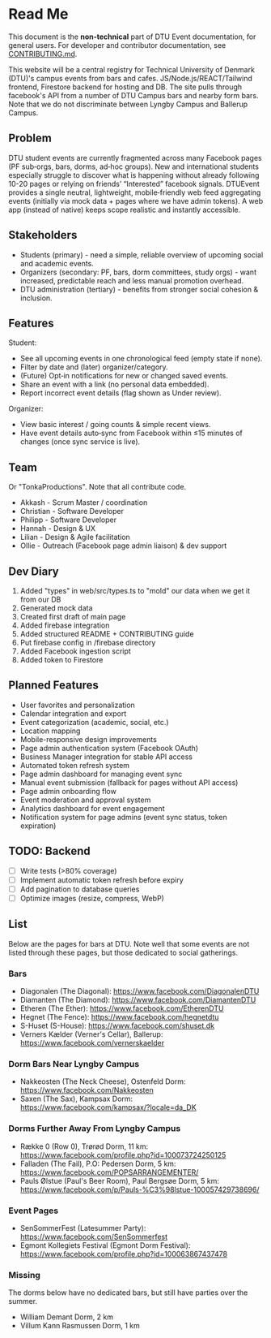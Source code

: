 # Read Me

This document is the **non-technical** part of DTU Event documentation, for general users. For developer and contributor documentation, see [CONTRIBUTING.md](./CONTRIBUTING.md).

This website will be a central registry for Technical University of Denmark (DTU)'s campus events from bars and cafes. JS/Node.js/REACT/Tailwind frontend, Firestore backend for hosting and DB. The site pulls through facebook's API from a number of DTU Campus bars and nearby form bars. Note that we do not discriminate between Lyngby Campus and Ballerup Campus.

## Problem

DTU student events are currently fragmented across many Facebook pages (PF sub‑orgs, bars, dorms, ad‑hoc groups). New and international students especially struggle to discover what is happening without already following 10-20 pages or relying on friends’ “Interested” facebook signals. DTUEvent provides a single neutral, lightweight, mobile‑friendly web feed aggregating events (initially via mock data + pages where we have admin tokens). A web app (instead of native) keeps scope realistic and instantly accessible.

## Stakeholders

- Students (primary) - need a simple, reliable overview of upcoming social and academic events.
- Organizers (secondary: PF, bars, dorm committees, study orgs) - want increased, predictable reach and less manual promotion overhead.
- DTU administration (tertiary) - benefits from stronger social cohesion & inclusion.

## Features

Student:

- See all upcoming events in one chronological feed (empty state if none).
- Filter by date and (later) organizer/category.
- (Future) Opt‑in notifications for new or changed saved events.
- Share an event with a link (no personal data embedded).
- Report incorrect event details (flag shown as Under review).

Organizer:

- View basic interest / going counts & simple recent views.
- Have event details auto‑sync from Facebook within ≤15 minutes of changes (once sync service is live).

## Team

Or "TonkaProductions". Note that all contribute code.

- Akkash - Scrum Master / coordination
- Christian - Software Developer
- Philipp - Software Developer
- Hannah - Design & UX
- Lilian - Design & Agile facilitation
- Ollie - Outreach (Facebook page admin liaison) & dev support

## Dev Diary

1. Added "types" in web/src/types.ts to "mold" our data when we get it from our DB
2. Generated mock data
3. Created first draft of main page
4. Added firebase integration
5. Added structured README + CONTRIBUTING guide
6. Put firebase config in /firebase directory
7. Added Facebook ingestion script
8. Added token to Firestore

## Planned Features

- User favorites and personalization
- Calendar integration and export
- Event categorization (academic, social, etc.)
- Location mapping
- Mobile-responsive design improvements
- Page admin authentication system (Facebook OAuth)
- Business Manager integration for stable API access
- Automated token refresh system
- Page admin dashboard for managing event sync
- Manual event submission (fallback for pages without API access)
- Page admin onboarding flow
- Event moderation and approval system
- Analytics dashboard for event engagement
- Notification system for page admins (event sync status, token expiration)

## TODO: Backend

- [ ] Write tests (>80% coverage)
- [ ] Implement automatic token refresh before expiry
- [ ] Add pagination to database queries
- [ ] Optimize images (resize, compress, WebP)

## List

Below are the pages for bars at DTU. Note well that some events are not listed through these pages, but those dedicated to social gatherings.

### Bars

- Diagonalen (The Diagonal): <https://www.facebook.com/DiagonalenDTU>
- Diamanten (The Diamond): <https://www.facebook.com/DiamantenDTU>
- Etheren (The Ether): <https://www.facebook.com/EtherenDTU>
- Hegnet (The Fence): <https://www.facebook.com/hegnetdtu>
- S-Huset (S-House): <https://www.facebook.com/shuset.dk>
- Verners Kælder (Verner's Cellar), Ballerup: <https://www.facebook.com/vernerskaelder>

### Dorm Bars Near Lyngby Campus

- Nakkeosten (The Neck Cheese), Ostenfeld Dorm: <https://www.facebook.com/Nakkeosten>
- Saxen (The Sax), Kampsax Dorm: <https://www.facebook.com/kampsax/?locale=da_DK>

### Dorms Further Away From Lyngby Campus

- Række 0 (Row 0), Trørød Dorm, 11 km: <https://www.facebook.com/profile.php?id=100073724250125>
- Falladen (The Fail), P.O: Pedersen Dorm, 5 km: <https://www.facebook.com/POPSARRANGEMENTER/>
- Pauls Ølstue (Paul's Beer Room), Paul Bergsøe Dorm, 5 km: <https://www.facebook.com/p/Pauls-%C3%98lstue-100057429738696/>

### Event Pages

- SenSommerFest (Latesummer Party): <https://www.facebook.com/SenSommerfest>
- Egmont Kollegiets Festival (Egmont Dorm Festival): <https://www.facebook.com/profile.php?id=100063867437478>

### Missing

The dorms below have no dedicated bars, but still have parties over the summer.

- William Demant Dorm, 2 km
- Villum Kann Rasmussen Dorm, 1 km
